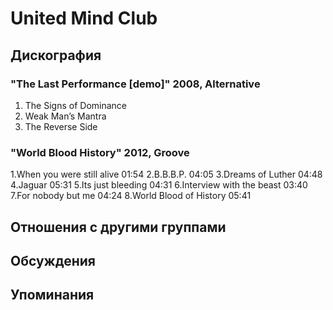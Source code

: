 # United Mind Club



## Дискография

### "The Last Performance [demo]" 2008, Alternative

1. The Signs of Dominance   
2. Weak Man’s Mantra   
3. The Reverse Side 

### "World Blood History" 2012, Groove

1.When you were still alive 01:54
2.B.B.B.P. 04:05
3.Dreams of Luther 04:48 
4.Jaguar 05:31
5.Its just bleeding 04:31
6.Interview  with the  beast 03:40
7.For nobody but me 04:24
8.World Blood of History 05:41


## Отношения с другими группами


## Обсуждения


## Упоминания

